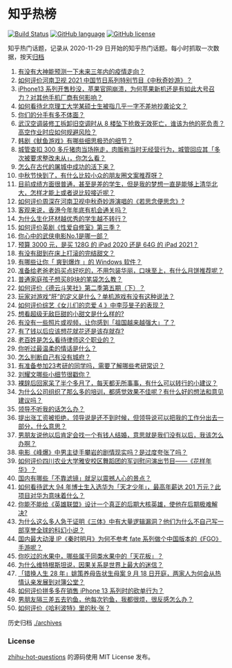 # 知乎热榜
[![Build Status](https://github.com/ToWeLong/zhihu-hot-questions/workflows/CI/badge.svg)](https://github.com/ToWeLong/zhihu-hot-questions/actions)
[![GitHub language](https://img.shields.io/badge/language-golang-orange.svg)](https://golang.org/)
[![GitHub license](https://img.shields.io/github/license/ToWeLong/zhihu-hot-questions)](https://github.com/ToWeLong/zhihu-hot-questions/blob/main/LICENSE)

知乎热门话题，记录从 2020-11-29 日开始的知乎热门话题。每小时抓取一次数据，按天[归档](./archives)

<!-- BEGIN -->

1. [有没有大神能预测一下未来三年内的疫情走向？](https://www.zhihu.com/question/478933195)
1. [如何评价河南卫视 2021 中国节日系列特别节目《中秋奇妙游》？](https://www.zhihu.com/question/487468979)
1. [iPhone13 系列开售秒没，苹果官网崩溃，为何苹果新机还是有如此大号召力？对其他手机厂商有何影响？](https://www.zhihu.com/question/487519754)
1. [如何看待北京理工大学某硕士生被指几乎一字不差地抄袭论文？](https://www.zhihu.com/question/487690998)
1. [你们的分手有多不体面？](https://www.zhihu.com/question/363689631)
1. [武汉空调装修工拆卸旧空调时从 8 楼坠下抢救无效死亡，谁该为他的死负责？高空作业时应如何规避风险？](https://www.zhihu.com/question/487806156)
1. [韩剧《鱿鱼游戏》有哪些细思极恐的细节？](https://www.zhihu.com/question/487370520)
1. [城管查扣 300 多斤猪肉当场拖走，肉贩称当时无经营行为，城管回应其「多次被要求整改未从」，你怎么看？](https://www.zhihu.com/question/487654571)
1. [怎么在古代的屠城中成功的活下来？](https://www.zhihu.com/question/20638408)
1. [中秋节快到了，有什么比较小众的朋友圈文案推荐呀？](https://www.zhihu.com/question/486523429)
1. [目前成绩方面很普通，甚至是差的学生，但是我的梦想一直是能够上清华北大，怎样才能上或者说比较接近呢？](https://www.zhihu.com/question/481879333)
1. [如何评价周深在河南卫视中秋奇妙游演唱的《若思念便思念》?](https://www.zhihu.com/question/487851848)
1. [客观来说，香港今年年底有机会通关吗？](https://www.zhihu.com/question/483806679)
1. [为什么生化环材越优秀的学生越不转行？](https://www.zhihu.com/question/487757797)
1. [如何评价英剧《性爱自修室》第三季？](https://www.zhihu.com/question/487371776)
1. [你心中的武侠电影No.1是哪一部？](https://www.zhihu.com/question/487580686)
1. [预算 3000 元，是买 128G 的 iPad 2020 还是 64G 的 iPad 2021？](https://www.zhihu.com/question/487029928)
1. [有没有甜到在床上打滚的完结甜文？](https://www.zhihu.com/question/462480016)
1. [有哪些让你「 爽到爆炸 」的 Windows 软件？](https://www.zhihu.com/question/486379997)
1. [准备给老爸老妈买点好吃的，不用包装华丽，口味至上，有什么月饼推荐呢？](https://www.zhihu.com/question/485993633)
1. [普通家庭孩子想买89块的笔袋怎么教？](https://www.zhihu.com/question/412814432)
1. [如何评价《德云斗笑社》第二季第五期（下）？](https://www.zhihu.com/question/487395914)
1. [玩家对游戏“肝”的定义是什么？单机游戏有没有这种说法？](https://www.zhihu.com/question/486878297)
1. [如何评价综艺《女儿们的恋爱 4 》中李莎旻子的表现？](https://www.zhihu.com/question/476317142)
1. [想看超级无敌巨甜的小甜文是什么样的?](https://www.zhihu.com/question/484879099)
1. [有没有一些照片或视频，让你感到「祖国越来越强大」了？](https://www.zhihu.com/question/487164298)
1. [有了钱以后应该想花就花还是该存就存?](https://www.zhihu.com/question/487839100)
1. [老百姓是怎么看待律师这个职业的？](https://www.zhihu.com/question/487072524)
1. [你听过最温柔的情话是什么？](https://www.zhihu.com/question/375955630)
1. [怎么判断自己有没有城府？](https://www.zhihu.com/question/275606514)
1. [有准备参加23考研的同学吗，需要了解哪些考研常识？](https://www.zhihu.com/question/474978086)
1. [刘耀文哪些小细节很戳你？](https://www.zhihu.com/question/487760987)
1. [裸辞后回家呆了半个多月了，每天都无所事事，有什么可以转行的小建议？](https://www.zhihu.com/question/479780950)
1. [为什么公司组织了那么多的培训，都感觉效果不佳呢？有什么好的想法和意见建议吗？](https://www.zhihu.com/question/483763659)
1. [领导不听我的话怎么办？](https://www.zhihu.com/question/467125837)
1. [提出涨工资被拒绝，领导说是还不到时候，但领导说可以把我的工作分出去一部分，什么意思？](https://www.zhihu.com/question/474092672)
1. [男朋友说他以后肯定会找一个有钱人结婚，意思就是我们没有以后，我该怎么办啊？](https://www.zhihu.com/question/484870415)
1. [电影《峰爆》中男主徒手攀岩的剧情现实吗？是过度夸张了吗？](https://www.zhihu.com/question/487532203)
1. [如何评价四川农业大学雅安校区舞蹈团的军训慰问演出节目——《花样年华》？](https://www.zhihu.com/question/487656234)
1. [国内有哪些「不靠滤镜」就足以震撼人心的景点？](https://www.zhihu.com/question/469772418)
1. [如何看待武大 94 年博士生入选华为「天才少年」，最高年薪达 201 万元？此项目对华为意味着什么？](https://www.zhihu.com/question/487671146)
1. [你能不能给《英雄联盟》设计一个真正的后期大核英雄，使他在后期极难解决?](https://www.zhihu.com/question/478832598)
1. [为什么这么多人急于证明《三体》中有大量逻辑漏洞？他们为什么不自己写一部享誉全球的科幻小说？](https://www.zhihu.com/question/487432334)
1. [国内最大动漫 IP《秦时明月》为何不参考 fate 系列做个中国版本的《FGO》手游呢？](https://www.zhihu.com/question/486251410)
1. [你吃过的水果中，哪些属于同类水果中的「天花板」？](https://www.zhihu.com/question/475540509)
1. [为什么维特根斯坦说，因果关系是世界上最大的迷信？](https://www.zhihu.com/question/64302676)
1. [「错换人生 28 年」姚策养母告状生母案 9 月 18 日开庭，两家人为何会从热情认亲发展到对簿公堂？](https://www.zhihu.com/question/487624066)
1. [如何评价拼多多在销售 iPhone 13 系列时的砍单行为？](https://www.zhihu.com/question/487572687)
1. [男朋友隔三差五去钓鱼，他每次钓鱼，我都很烦，很反感怎么办？](https://www.zhihu.com/question/473937991)
1. [如何评价《哈利波特》里的秋·张？](https://www.zhihu.com/question/438739182)

<!-- END -->

历史归档 [./archives](./archives)


### License
[zhihu-hot-questions](https://github.com/towelong/zhihu-hot-questions) 的源码使用 MIT License 发布。